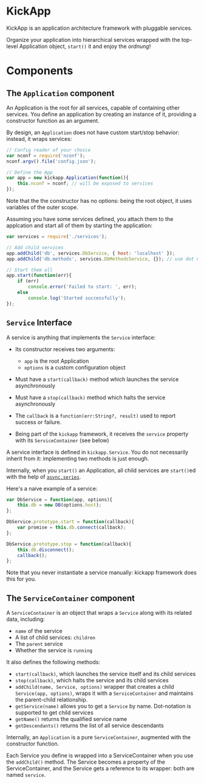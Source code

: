 KickApp
=======

KickApp is an application architecture framework with pluggable services.

Organize your application into hierarchical services wrapped
with the top-level Application object, `start()` it and enjoy the *ordnung*!



Components
==========

The `Application` component
---------------------------

An Application is the root for all services, capable of containing other services.
You define an application by creating an instance of it, providing a constructor function as an argument.

By design, an `Application` does not have custom start/stop behavior: instead, it wraps services:

```js
// Config reader of your choice
var nconf = require('nconf');
nconf.argv().file('config.json');

// Define the App
var app = new kickapp.Application(function(){
    this.nconf = nconf; // will be exposed to services
});
```

Note that the the constructor has no options: being the root object, it uses variables of the outer scope.

Assuming you have some services defined, you attach them to the applcation and start all of them by starting the application:

```js
var services = require('./services');

// Add child services
app.addChild('db', services.DbService, { host: 'localhost' });
app.addChild('db.methods', services.DbMethodsService, {}); // use dot notation for hierarchical services

// Start them all
app.start(function(err){
    if (err)
        console.error('Failed to start: ', err);
    else
        console.log('Started successfully');
});
```



`Service` Interface
-------------------

A service is anything that implements the `Service` interface:

* Its constructor receives two arguments:

    * `app` is the root Application
    * `options` is a custom configuration object

* Must have a `start(callback)` method which launches the service asynchronously
* Must have a `stop(callback)` method which halts the service asynchronously
* The `callback` is a `function(err:String?, result)` used to report success or failure.
* Being part of the `kickapp` framework, it receives the `service` property with its `ServiceContainer` (see below)

A service interface is defined in `kickapp.Service`. You do not necessarily inherit from it:
implementing two methods is just enough.

Internally, when you `start()` an Application, all child services are `start()`ed with the help of
[`async.series`](https://github.com/caolan/async).

Here's a naive example of a service:

```js
var DbService = function(app, options){
    this.db = new DB(options.host);
};

DbService.prototype.start = function(callback){
    var promise = this.db.connect(callback);
};

DbService.prototype.stop = function(callback){
    this.db.disconnect();
    callback();
};
```

Note that you never instantiate a service manually: kickapp framework does this for you.



The `ServiceContainer` component
--------------------------------

A `ServiceContainer` is an object that wraps a `Service` along with its related data, including:

* `name` of the service
* A list of child services: `children`
* The `parent` service
* Whether the service is `running`

It also defines the following methods:

* `start(callback)`, which launches the service itself and its child services
* `stop(callback)`, which halts the service and its child services
* `addChild(name, Service, options)` wrapper that creates a child `Service(app, options)`, wraps it with a
`ServiceContainer` and maintains the parent-child relationship.
* `getService(name)` allows you to get a `Service` by name. Dot-notation is supported to get child services
* `getName()` returns the qualified service name
* `getDescendants()` returns the list of all service descendants

Internally, an `Application` is a pure `ServiceContainer`, augmented with the constructor function.

Each Service you define is wrapped into a ServiceContainer when you use the `addChild()` method. The Service becomes
a property of the ServiceContainer, and the Service gets a reference to its wrapper: both are named `service`.
